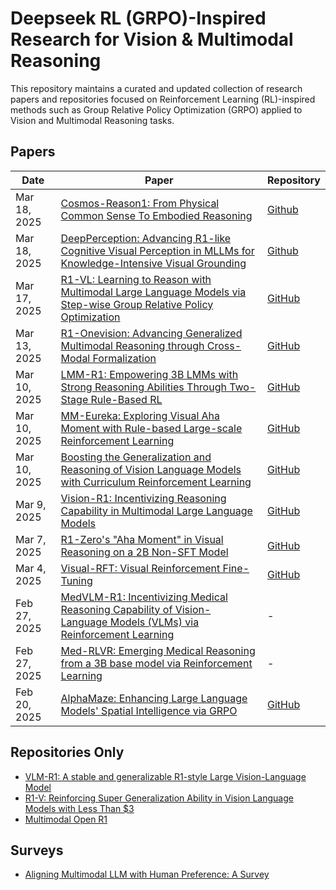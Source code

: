 # Deepseek RL (GRPO)-Inspired Research for Vision & Multimodal Reasoning

This repository maintains a curated and updated collection of research papers and repositories focused on Reinforcement Learning (RL)-inspired methods such as Group Relative Policy Optimization (GRPO) applied to Vision and Multimodal Reasoning tasks.

## Papers

| Date           | Paper                                                                                                                                               | Repository                                                |
|----------------|-----------------------------------------------------------------------------------------------------------------------------------------------------|-----------------------------------------------------------|
| Mar 18, 2025 | [Cosmos-Reason1: From Physical Common Sense To Embodied Reasoning](https://arxiv.org/abs/2503.15558)                                                | [Github](https://github.com/nvidia-cosmos/cosmos-reason1)  |
| Mar 18, 2025   | [DeepPerception: Advancing R1-like Cognitive Visual Perception in MLLMs for Knowledge-Intensive Visual Grounding](https://arxiv.org/abs/2503.12797) | [Github](https://github.com/thunlp/DeepPerception)        |
| Mar 17, 2025   | [R1-VL: Learning to Reason with Multimodal Large Language Models via Step-wise Group Relative Policy Optimization](https://arxiv.org/abs/2503.12937) | [GitHub](https://github.com/jingyi0000/R1-VL)             |
| Mar 13, 2025   | [R1-Onevision: Advancing Generalized Multimodal Reasoning through Cross-Modal Formalization](https://arxiv.org/abs/2503.10615)                       | [GitHub](https://github.com/Fancy-MLLM/R1-onevision)      |
| Mar 10, 2025   | [LMM-R1: Empowering 3B LMMs with Strong Reasoning Abilities Through Two-Stage Rule-Based RL](https://arxiv.org/abs/2503.07536)                       | [GitHub](https://github.com/TideDra/lmm-r1)               |
| Mar 10, 2025   | [MM-Eureka: Exploring Visual Aha Moment with Rule-based Large-scale Reinforcement Learning](https://arxiv.org/abs/2503.07365)                        | [GitHub](https://github.com/ModalMinds/MM-EUREKA)         |
| Mar 10, 2025   | [Boosting the Generalization and Reasoning of Vision Language Models with Curriculum Reinforcement Learning](https://arxiv.org/abs/2503.07065)       | [GitHub](https://github.com/ding523/Curr_REFT)            |
| Mar 9, 2025    | [Vision-R1: Incentivizing Reasoning Capability in Multimodal Large Language Models](https://arxiv.org/abs/2503.06749)                                | [GitHub](https://github.com/Osilly/Vision-R1)             |
| Mar 7, 2025    | [R1-Zero's "Aha Moment" in Visual Reasoning on a 2B Non-SFT Model](https://arxiv.org/abs/2503.05132)                                                 | [GitHub](https://github.com/turningpoint-ai/VisualThinker-R1-Zero) |
| Mar 4, 2025    | [Visual-RFT: Visual Reinforcement Fine-Tuning](https://huggingface.co/papers/2503.01785)                                                             | [GitHub](https://github.com/Liuziyu77/Visual-RFT)         |
| Feb 27, 2025   | [MedVLM-R1: Incentivizing Medical Reasoning Capability of Vision-Language Models (VLMs) via Reinforcement Learning](https://arxiv.org/abs/2502.19634) | - |
| Feb 27, 2025   | [Med-RLVR: Emerging Medical Reasoning from a 3B base model via Reinforcement Learning](https://arxiv.org/abs/2502.19655)                             | - |
| Feb 20, 2025   | [AlphaMaze: Enhancing Large Language Models' Spatial Intelligence via GRPO](https://arxiv.org/abs/2502.14669)                                        | [GitHub](https://github.com/menloresearch/visual-thinker) |

## Repositories Only
- [VLM-R1: A stable and generalizable R1-style Large Vision-Language Model](https://github.com/om-ai-lab/VLM-R1)
- [R1-V: Reinforcing Super Generalization Ability in Vision Language Models with Less Than $3](https://github.com/Deep-Agent/R1-V)
- [Multimodal Open R1](https://github.com/EvolvingLMMs-Lab/open-r1-multimodal)


## Surveys
- [Aligning Multimodal LLM with Human Preference: A Survey](https://arxiv.org/abs/2503.14504)
